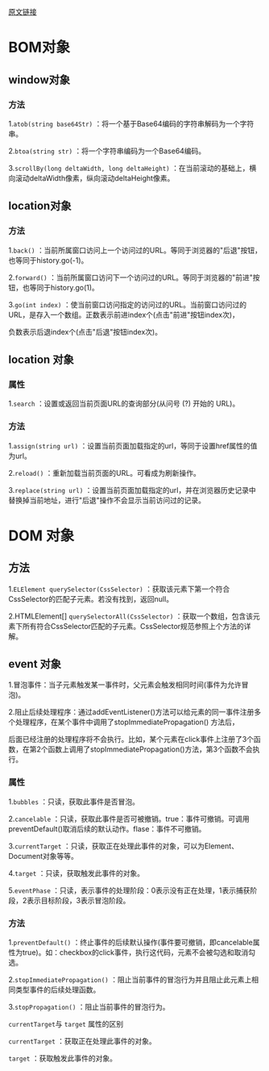 [原文链接](http://www.cnblogs.com/polk6/p/4957563.html)

# BOM对象

## window对象

### 方法

1.`atob(string base64Str)` ：将一个基于Base64编码的字符串解码为一个字符串。

2.`btoa(string str)` ：将一个字符串编码为一个Base64编码。

3.`scrollBy(long deltaWidth, long deltaHeight)` ：在当前滚动的基础上，横向滚动deltaWidth像素，纵向滚动deltaHeight像素。

## location对象

### 方法

1.`back()` ：当前所属窗口访问上一个访问过的URL。等同于浏览器的"后退"按钮，也等同于history.go(-1)。

2.`forward()` ：当前所属窗口访问下一个访问过的URL。等同于浏览器的"前进"按钮，也等同于history.go(1)。

3.`go(int index)` ：使当前窗口访问指定的访问过的URL。当前窗口访问过的URL，是存入一个数组。正数表示前进index个(点击"前进"按钮index次)，

负数表示后退index个(点击"后退"按钮index次)。

## location 对象

### 属性

1.`search` ：设置或返回当前页面URL的查询部分(从问号 (?) 开始的 URL)。

### 方法

1.`assign(string url)` ：设置当前页面加载指定的url，等同于设置href属性的值为url。

2.`reload()` ：重新加载当前页面的URL。可看成为刷新操作。

3.`replace(string url)` ：设置当前页面加载指定的url，并在浏览器历史记录中替换掉当前地址，进行"后退"操作不会显示当前访问过的记录。

# DOM 对象

## 方法

1.`ELElement querySelector(CssSelector)` ：获取该元素下第一个符合CssSelector的匹配子元素。若没有找到，返回null。

2.HTMLElement[] `querySelectorAll(CssSelector)` ：获取一个数组，包含该元素下所有符合CssSelector匹配的子元素。CssSelector规范参照上个方法的详解。

## event 对象

1.冒泡事件：当子元素触发某一事件时，父元素会触发相同时间(事件为允许冒泡)。

2.阻止后续处理程序：通过addEventListener()方法可以给元素的同一事件注册多个处理程序，在某个事件中调用了stopImmediatePropagation() 方法后，

后面已经注册的处理程序将不会执行。比如，某个元素在click事件上注册了3个函数，在第2个函数上调用了stopImmediatePropagation()方法，第3个函数不会执行。

### 属性

1.`bubbles` ：只读，获取此事件是否冒泡。

2.`cancelable` ：只读，获取此事件是否可被撤销。true：事件可撤销。可调用preventDefault()取消后续的默认动作。flase：事件不可撤销。

3.`currentTarget` ：只读，获取正在处理此事件的对象，可以为Element、Document对象等等。

4.`target` ：只读，获取触发此事件的对象。

5.`eventPhase` ：只读，表示事件的处理阶段：0表示没有正在处理，1表示捕获阶段，2表示目标阶段，3表示冒泡阶段。

### 方法

1.`preventDefault()` ：终止事件的后续默认操作(事件要可撤销，即cancelable属性为true)。如：checkbox的click事件，执行这代码，元素不会被勾选和取消勾选。

2.`stopImmediatePropagation()` ：阻止当前事件的冒泡行为并且阻止此元素上相同类型事件的后续处理函数。

3.`stopPropagation()` ：阻止当前事件的冒泡行为。

`currentTarget`与 `target` 属性的区别

`currentTarget` ：获取正在处理此事件的对象。

`target` ：获取触发此事件的对象。

